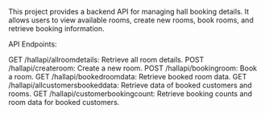 This project provides a backend API for managing hall booking details. It allows users to view available rooms, create new rooms, book rooms, and retrieve booking information.

API Endpoints:

GET /hallapi/allroomdetails: Retrieve all room details.
POST /hallapi/createroom: Create a new room.
POST /hallapi/bookingroom: Book a room.
GET /hallapi/bookedroomdata: Retrieve booked room data.
GET /hallapi/allcustomersbookeddata: Retrieve data of booked customers and rooms.
GET /hallapi/customerbookingcount: Retrieve booking counts and room data for booked customers.
